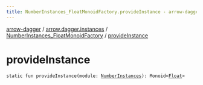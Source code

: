 ```yaml
---
title: NumberInstances_FloatMonoidFactory.provideInstance - arrow-dagger
---
```


[arrow-dagger](../../index.html) / [arrow.dagger.instances](../index.html) / [NumberInstances_FloatMonoidFactory](index.html) / [provideInstance](./provide-instance.html)

# provideInstance

`static fun provideInstance(module: `[`NumberInstances`](../-number-instances/index.html)`): Monoid<`[`Float`](https://kotlinlang.org/api/latest/jvm/stdlib/kotlin/-float/index.html)`>`